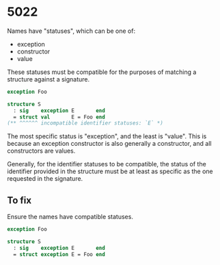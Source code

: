 # 5022

Names have "statuses", which can be one of:

- exception
- constructor
- value

These statuses must be compatible for the purposes of matching a structure against a signature.

```sml
exception Foo

structure S
  : sig    exception E       end
  = struct val       E = Foo end
(** ^^^^^^ incompatible identifier statuses: `E` *)
```

The most specific status is "exception", and the least is "value". This is because an exception constructor is also generally a constructor, and all constructors are values.

Generally, for the identifier statuses to be compatible, the status of the identifier provided in the structure must be at least as specific as the one requested in the signature.

## To fix

Ensure the names have compatible statuses.

```sml
exception Foo

structure S
  : sig    exception E       end
  = struct exception E = Foo end
```
